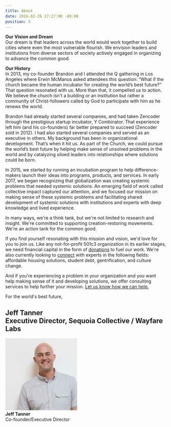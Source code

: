 ```yaml
---
title: About
date: 2016-02-26 17:27:00 -08:00
position: 5
---
```


**Our Vision and Dream**  
Our dream is that leaders across the world would work together to build cities where even the most vulnerable flourish. We envision leaders and institutions from diverse sectors of society actively engaged in organizing to advance the common good.

**Our History**  
In 2013, my co-founder Brandon and I attended the Q gathering in Los Angeles where Erwin McManus asked attendees this question: “What if the church became the human incubator for creating the world’s best future?” That question resonated with us. More than that, it compelled us to action. We believe the church isn't a building or an institution but rather a community of Christ-followers called by God to participate with him as he renews the world.

Brandon had already started several companies, and had taken Zencoder through the prestigious startup incubator, Y Combinator. That experience left him (and his co-founders) far better prepared to succeed (Zencoder sold in 2012). I had also started several companies and served as an executive in others. My background has been in organizational development. That’s when it hit us. As part of the Church, we could pursue the world’s best future by helping make sense of unsolved problems in the world and by catalyzing siloed leaders into relationships where solutions could be born.

In 2015, we started by running an incubation program to help difference-makers launch their ideas into programs, products, and services. In early 2017, we began recognizing that globalization was creating systemic problems that needed systemic solutions. An emerging field of work called collective impact captured our attention, and we focused our mission on making sense of these systemic problems and facilitating shared development of systemic solutions with institutions and experts with deep knowledge and lived experience. 

In many ways, we're a think tank, but we're not limited to research and insight. We're committed to supporting creation-restoring movements. We're an action tank for the common good.

If you find yourself resonating with this mission and vision, we'd love for you to join us. Like any not-for-profit 501c3 organization in its earlier stages, we need financial capital in the form of [donations](https://wayfarelabs.givingfuel.com/general-fund) to fuel our work. We're also currently looking to [connect](/contact) with experts in the following fields: affordable housing solutions, student debt, gentrification, and culture change. 

And if you're experiencing a problem in your organization and you want help making sense of it and developing solutions, we offer consulting services to help further your mission. [Let us know how we can help.](/contact)

For the world's best future,

**Jeff Tanner**  
Executive Director, Sequoia Collective / Wayfare Labs
---
<div class="container">
  <div class="row uniform">
    <div class="3u 6u(medium) 12u$(xsmall)">
      <span class="image"><img src="/images/jeff.jpg" alt="Jeff Tanner" width="225"></span><br>
      <strong>Jeff Tanner</strong><br>
      Co-founder/Executive Director
    </div>
    <div class="3u 6u$(medium) 12u$(xsmall)">
